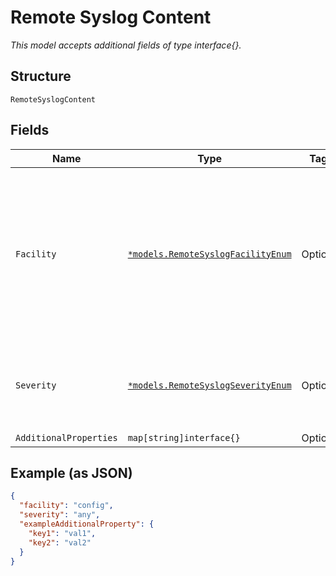 
# Remote Syslog Content

*This model accepts additional fields of type interface{}.*

## Structure

`RemoteSyslogContent`

## Fields

| Name | Type | Tags | Description |
|  --- | --- | --- | --- |
| `Facility` | [`*models.RemoteSyslogFacilityEnum`](../../doc/models/remote-syslog-facility-enum.md) | Optional | enum: `any`, `authorization`, `change-log`, `config`, `conflict-log`, `daemon`, `dfc`, `external`, `firewall`, `ftp`, `interactive-commands`, `kernel`, `ntp`, `pfe`, `security`, `user`<br>**Default**: `"any"` |
| `Severity` | [`*models.RemoteSyslogSeverityEnum`](../../doc/models/remote-syslog-severity-enum.md) | Optional | enum: `alert`, `any`, `critical`, `emergency`, `error`, `info`, `notice`, `warning`<br>**Default**: `"any"` |
| `AdditionalProperties` | `map[string]interface{}` | Optional | - |

## Example (as JSON)

```json
{
  "facility": "config",
  "severity": "any",
  "exampleAdditionalProperty": {
    "key1": "val1",
    "key2": "val2"
  }
}
```

